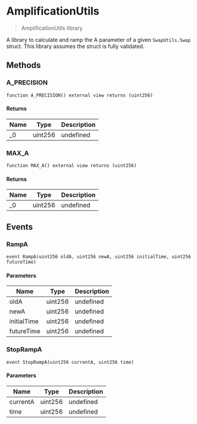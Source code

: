 # AmplificationUtils

> AmplificationUtils library

A library to calculate and ramp the A parameter of a given `SwapUtils.Swap` struct. This library assumes the struct is fully validated.

## Methods

### A\_PRECISION

```solidity
function A_PRECISION() external view returns (uint256)
```

#### Returns

| Name | Type    | Description |
| ---- | ------- | ----------- |
| \_0  | uint256 | undefined   |

### MAX\_A

```solidity
function MAX_A() external view returns (uint256)
```

#### Returns

| Name | Type    | Description |
| ---- | ------- | ----------- |
| \_0  | uint256 | undefined   |

## Events

### RampA

```solidity
event RampA(uint256 oldA, uint256 newA, uint256 initialTime, uint256 futureTime)
```

#### Parameters

| Name        | Type    | Description |
| ----------- | ------- | ----------- |
| oldA        | uint256 | undefined   |
| newA        | uint256 | undefined   |
| initialTime | uint256 | undefined   |
| futureTime  | uint256 | undefined   |

### StopRampA

```solidity
event StopRampA(uint256 currentA, uint256 time)
```

#### Parameters

| Name     | Type    | Description |
| -------- | ------- | ----------- |
| currentA | uint256 | undefined   |
| time     | uint256 | undefined   |

